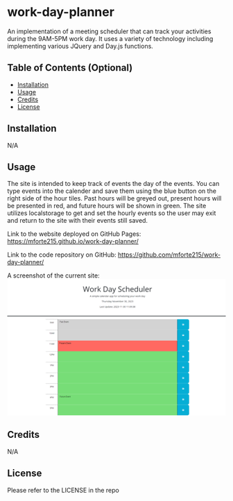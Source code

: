 # work-day-planner

An implementation of a meeting scheduler that can track your activities during the 9AM-5PM work day. It uses a variety of technology including implementing various JQuery and Day.js functions.

## Table of Contents (Optional)

- [Installation](#installation)
- [Usage](#usage)
- [Credits](#credits)
- [License](#license)

## Installation

N/A

## Usage

The site is intended to keep track of events the day of the events. You can type events into the calender and save them using the blue button on the right side of the hour tiles. Past hours will be greyed out, present hours will be presented in red, and future hours will be shown in green. The site utilizes localstorage to get and set the hourly events so the user may exit and return to the site with their events still saved.

Link to the website deployed on GitHub Pages: https://mforte215.github.io/work-day-planner/

Link to the code repository on GitHub: https://github.com/mforte215/work-day-planner/

A screenshot of the current site:
![Screenshot of the current online site with the lay of the page displayed](./assets/images/work-day-planner.png)

## Credits

N/A

## License

Please refer to the LICENSE in the repo
